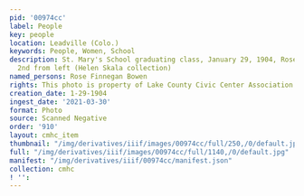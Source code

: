 ```yaml
---
pid: '00974cc'
label: People
key: people
location: Leadville (Colo.)
keywords: People, Women, School
description: St. Mary's School graduating class, January 29, 1904, Rose Finnegan Bowen
  2nd from left (Helen Skala collection)
named_persons: Rose Finnegan Bowen
rights: This photo is property of Lake County Civic Center Association.
creation_date: 1-29-1904
ingest_date: '2021-03-30'
format: Photo
source: Scanned Negative
order: '910'
layout: cmhc_item
thumbnail: "/img/derivatives/iiif/images/00974cc/full/250,/0/default.jpg"
full: "/img/derivatives/iiif/images/00974cc/full/1140,/0/default.jpg"
manifest: "/img/derivatives/iiif/00974cc/manifest.json"
collection: cmhc
! '': 
---
```

